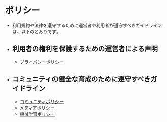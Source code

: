 # ポリシー
- 利用規約や法律を遵守するために運営者や利用者が遵守すべきガイドラインは、以下のとおりです。
- ## 利用者の権利を保護するための運営者による声明
	- [プライバシーポリシー](policies/privacy)
- ## コミュニティの健全な育成のために遵守すべきガイドライン
	- [コミュニティポリシー](policies/community)
	- [メディアポリシー](policies/media)
	- [機械学習ポリシー](policies/machine-learning)
